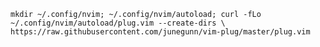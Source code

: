 ```mkdir ~/.config/nvim; ~/.config/nvim/autoload; curl -fLo ~/.config/nvim/autoload/plug.vim --create-dirs \     https://raw.githubusercontent.com/junegunn/vim-plug/master/plug.vim ```
